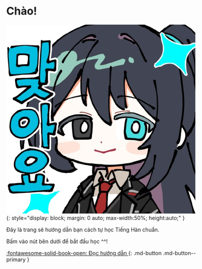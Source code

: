 # Chào!

![welcome](img/welcome.png){:  style="display: block; margin: 0 auto; max-width:50%; height:auto;" }

Đây là trang sẽ hướng dẫn bạn cách tự học Tiếng Hàn chuẩn.

Bấm vào nút bên dưới để bắt đầu học ^^!

[:fontawesome-solid-book-open: Đọc hướng dẫn ](guide.md){: .md-button .md-button--primary }  